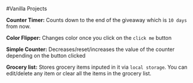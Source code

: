 #Vanilla Projects

**Counter Timer:** Counts down to the end of the giveaway which is `10 days` from now.

**Color Flipper:** Changes color once you click on the `click me` button

**Simple Counter:** Decreases/reset/increases the value of the counter depending on the button clicked

**Grocery list:** Stores grocery items inputed in it via `local storage`. You can edit/delete any item or clear all the items in the grocery list.
